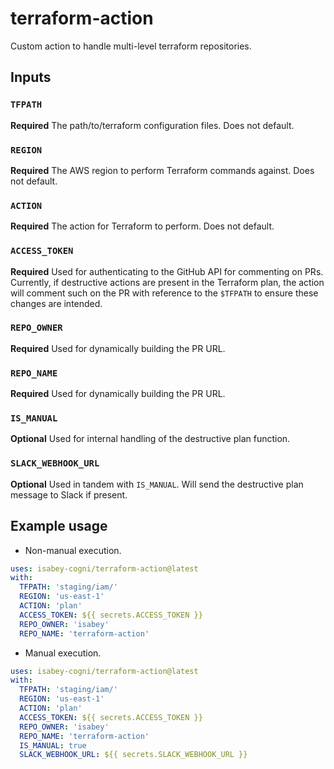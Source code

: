 # terraform-action

Custom action to handle multi-level terraform repositories.

## Inputs

### `TFPATH`

**Required** The path/to/terraform configuration files. Does not default.

### `REGION`

**Required** The AWS region to perform Terraform commands against. Does not default.

### `ACTION`

**Required** The action for Terraform to perform. Does not default.

### `ACCESS_TOKEN`

**Required** Used for authenticating to the GitHub API for commenting on PRs. Currently, if destructive actions are present in the Terraform plan, the action will comment such on the PR with reference to the `$TFPATH` to ensure these changes are intended.

### `REPO_OWNER`

**Required** Used for dynamically building the PR URL.

### `REPO_NAME`

**Required** Used for dynamically building the PR URL.

### `IS_MANUAL`

**Optional** Used for internal handling of the destructive plan function.

### `SLACK_WEBHOOK_URL`

**Optional** Used in tandem with `IS_MANUAL`. Will send the destructive plan message to Slack if present.

## Example usage

- Non-manual execution.
```yaml
uses: isabey-cogni/terraform-action@latest
with:
  TFPATH: 'staging/iam/'
  REGION: 'us-east-1'
  ACTION: 'plan'
  ACCESS_TOKEN: ${{ secrets.ACCESS_TOKEN }}
  REPO_OWNER: 'isabey'
  REPO_NAME: 'terraform-action'
```

- Manual execution.
```yaml
uses: isabey-cogni/terraform-action@latest
with:
  TFPATH: 'staging/iam/'
  REGION: 'us-east-1'
  ACTION: 'plan'
  ACCESS_TOKEN: ${{ secrets.ACCESS_TOKEN }}
  REPO_OWNER: 'isabey'
  REPO_NAME: 'terraform-action'
  IS_MANUAL: true
  SLACK_WEBHOOK_URL: ${{ secrets.SLACK_WEBHOOK_URL }}
```
